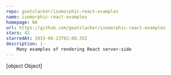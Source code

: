 ```yaml
---
repo: goatslacker/isomorphic-react-examples
name: isomorphic-react-examples
homepage: NA
url: https://github.com/goatslacker/isomorphic-react-examples
stars: 42
starredAt: 2015-06-23T02:08:35Z
description: |-
    Many examples of rendering React server-side
---
```


[object Object]
